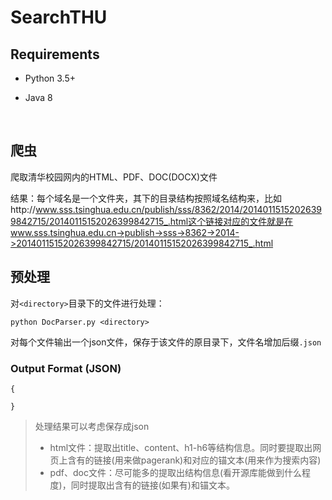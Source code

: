 # SearchTHU

## Requirements

* Python 3.5+

* Java 8

  ​

## 爬虫

爬取清华校园网内的HTML、PDF、DOC(DOCX)文件

结果：每个域名是一个文件夹，其下的目录结构按照域名结构来，比如http://www.sss.tsinghua.edu.cn/publish/sss/8362/2014/20140115152026399842715/20140115152026399842715_.html这个链接对应的文件就是在www.sss.tsinghua.edu.cn->publish->sss->8362->2014->20140115152026399842715/20140115152026399842715_.html

## 预处理

对`<directory>`目录下的文件进行处理：

```
python DocParser.py <directory>
```

对每个文件输出一个json文件，保存于该文件的原目录下，文件名增加后缀`.json`

### Output Format (JSON)

```
{
    
}
```



> 处理结果可以考虑保存成json
>
> * html文件：提取出title、content、h1-h6等结构信息。同时要提取出网页上含有的链接(用来做pagerank)和对应的锚文本(用来作为搜索内容)
> * pdf、doc文件：尽可能多的提取出结构信息(看开源库能做到什么程度)，同时提取出含有的链接(如果有)和锚文本。

